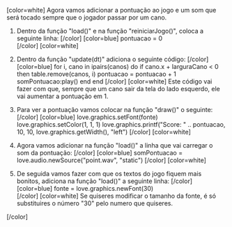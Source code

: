 [color=white]
Agora vamos adicionar a pontuação ao jogo e um som que será tocado sempre 
que o jogador passar por um cano.

1. Dentro da função "load()" e na função "reiniciarJogo()", coloca a seguinte linha: 
   [/color] [color=blue]
   pontuacao = 0  
   [/color] [color=white]

2. Dentro da função "update(dt)" adiciona o seguinte código:
   [/color] [color=blue]
   for i, cano in ipairs(canos) do
      if cano.x + larguraCano < 0 then
         table.remove(canos, i)
         pontuacao = pontuacao + 1
         somPontuacao:play()
      end
   end
   [/color] [color=white]
Este código vai fazer com que, sempre que um cano sair da tela do lado esquerdo, ele 
vai aumentar a pontuação em 1.

3. Para ver a pontuação vamos colocar na função "draw()" o seguinte:
   [/color] [color=blue]
   love.graphics.setFont(fonte)
   love.graphics.setColor(1, 1, 1)
   love.graphics.printf("Score: " .. pontuacao, 10, 10, love.graphics.getWidth(), "left")
   [/color] [color=white]
4. Agora vamos adicionar na função "load()" a linha que vai carregar o som da pontuação:
   [/color] [color=blue]
   somPontuacao = love.audio.newSource("point.wav", "static")
   [/color] [color=white]
5. De seguida vamos fazer com que os textos do jogo fiquem mais bonitos, adiciona na função 
"load()" a seguinte linha:
   [/color] [color=blue]
   fonte = love.graphics.newFont(30)  
   [/color] [color=white]
Se quiseres modificar o tamanho da fonte, é só substituires o número "30" pelo numero que 
quiseres.

[/color] 